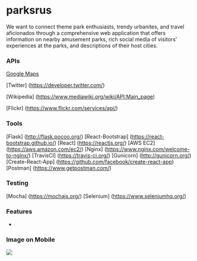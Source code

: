 # parksrus

We want to connect theme park enthusiasts, trendy urbanites, and travel aficionados through a comprehensive web application that offers information on nearby amusement parks, rich social media of visitors’ experiences at the parks, and descriptions of their host cities.

### APIs

[Google Maps](https://developers.google.com/maps/)

[Twitter] (https://developer.twitter.com/)

[Wikipedia] (https://www.mediawiki.org/wiki/API:Main_page)

[Flickr] (https://www.flickr.com/services/api/)

### Tools
[Flask] (http://flask.pocoo.org/)
[React-Bootstrap] (https://react-bootstrap.github.io/)
[React] (https://reactjs.org/)
[AWS EC2] (https://aws.amazon.com/ec2/)
[Nginx] (https://www.nginx.com/welcome-to-nginx/)
[TravisCI] (https://travis-ci.org/)
[Gunicorn] (http://gunicorn.org/)
[Create-React-App] (https://github.com/facebook/create-react-app)
[Postman] (https://www.getpostman.com/)

### Testing
[Mocha] (https://mochajs.org/)
[Selenium] (https://www.seleniumhq.org/)


### Features
- 

### Image on Mobile
![ ](https://github.com/aish12/parksrus/images/mobile-hero.png)

